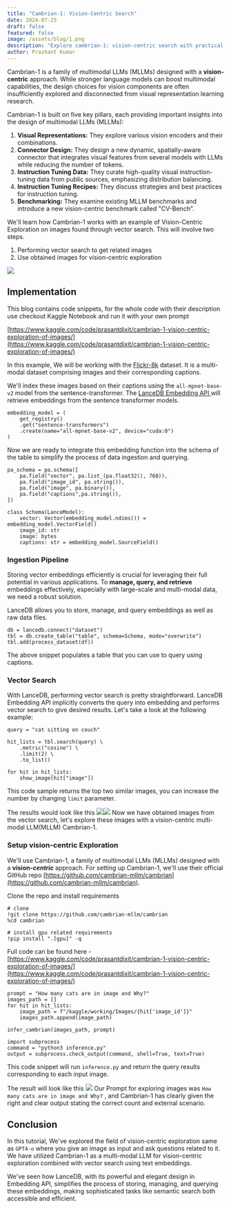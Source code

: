 ```yaml
---
title: "Cambrian-1: Vision-Centric Search"
date: 2024-07-25
draft: false
featured: false
image: /assets/blog/1.png
description: "Explore cambrian-1: vision-centric search with practical insights and expert guidance from the LanceDB team."
author: Prashant Kumar
---
```


Cambrian-1 is a family of multimodal LLMs (MLLMs) designed with a **vision-centric** approach. While stronger language models can boost multimodal capabilities, the design choices for vision components are often insufficiently explored and disconnected from visual representation learning research.

Cambrian-1 is built on five key pillars, each providing important insights into the design of multimodal LLMs (MLLMs):

1. **Visual Representations:** They explore various vision encoders and their combinations.
2. **Connector Design:** They design a new dynamic, spatially-aware connector that integrates visual features from several models with LLMs while reducing the number of tokens.
3. **Instruction Tuning Data:** They curate high-quality visual instruction-tuning data from public sources, emphasizing distribution balancing.
4. **Instruction Tuning Recipes:** They discuss strategies and best practices for instruction tuning.
5. **Benchmarking:** They examine existing MLLM benchmarks and introduce a new vision-centric benchmark called "CV-Bench".

We'll learn how Cambrian-1 works with an example of Vision-Centric Exploration on images found through vector search. This will involve two steps.

1. Performing vector search to get related images
2. Use obtained images for vision-centric exploration

![](__GHOST_URL__/content/images/2024/07/Screenshot-from-2024-07-16-10-44-24.png)
## Implementation

This blog contains code snippets, for the whole code with their description use checkout Kaggle Notebook and run it with your own prompt

[https://www.kaggle.com/code/prasantdixit/cambrian-1-vision-centric-exploration-of-images/](https://www.kaggle.com/code/prasantdixit/cambrian-1-vision-centric-exploration-of-images/)

In this example, We will be working with the [Flickr-8k](https://paperswithcode.com/dataset/flickr-8k) dataset. It is a multi-modal dataset comprising images and their corresponding captions.

We'll index these images based on their captions using the `all-mpnet-base-v2` model from the sentence-transformer. The [LanceDB Embedding API ](https://lancedb.github.io/lancedb/embeddings/default_embedding_functions/)will retrieve embeddings from the sentence transformer models. 

    embedding_model = (
        get_registry()
        .get("sentence-transformers")
        .create(name="all-mpnet-base-v2", device="cuda:0")
    )

Now we are ready to integrate this embedding function into the schema of the table to simplify the process of data ingestion and querying.

    pa_schema = pa.schema([
        pa.field("vector", pa.list_(pa.float32(), 768)),
        pa.field("image_id", pa.string()),
        pa.field("image", pa.binary()),
        pa.field("captions",pa.string()),
    ])
    
    class Schema(LanceModel):
        vector: Vector(embedding_model.ndims()) = embedding_model.VectorField()
        image_id: str
        image: bytes
        captions: str = embedding_model.SourceField()

### Ingestion Pipeline

Storing vector embeddings efficiently is crucial for leveraging their full potential in various applications. To **manage, query, and retrieve** embeddings effectively, especially with large-scale and multi-modal data, we need a robust solution.

LanceDB allows you to store, manage, and query embeddings as well as raw data files.

    db = lancedb.connect("dataset")
    tbl = db.create_table("table", schema=Schema, mode="overwrite")
    tbl.add(process_dataset(df))

The above snippet populates a table that you can use to query using captions.

### Vector Search

With LanceDB, performing vector search is pretty straightforward. LanceDB Embedding API implicitly converts the query into embedding and performs vector search to give desired results. Let's take a look at the following example:

    query = "cat sitting on couch"
    
    hit_lists = tbl.search(query) \
        .metric("cosine") \
        .limit(2) \
        .to_list()
    
    for hit in hit_lists:
        show_image(hit["image"])

This code sample returns the top two similar images, you can increase the number by changing `limit` parameter. 

The results would look like this
![](__GHOST_URL__/content/images/2024/07/Screenshot-from-2024-07-17-11-17-51.png)![](__GHOST_URL__/content/images/2024/07/s.png)
Now we have obtained images from the vector search, let's explore these images with a vision-centric multi-modal LLM(MLLM) Cambrian-1.

### Setup vision-centric Exploration

We'll use Cambrian-1, a family of multimodal LLMs (MLLMs) designed with a **vision-*centric*** approach. For setting up Cambrian-1, we'll use their official GitHub repo [https://github.com/cambrian-mllm/cambrian](https://github.com/cambrian-mllm/cambrian). 

Clone the repo and install requirements 

    # clone 
    !git clone https://github.com/cambrian-mllm/cambrian
    %cd cambrian
    
    # install gpu related requirements
    !pip install ".[gpu]" -q

Full code can be found here - [https://www.kaggle.com/code/prasantdixit/cambrian-1-vision-centric-exploration-of-images/](https://www.kaggle.com/code/prasantdixit/cambrian-1-vision-centric-exploration-of-images/)

    prompt = "How many cats are in image and Why?"
    images_path = []
    for hit in hit_lists:
        image_path = f"/kaggle/working/Images/{hit['image_id']}"
        images_path.append(image_path)
        
    infer_cambrian(images_path, prompt)
    
    import subprocess
    command = "python3 inference.py"
    output = subprocess.check_output(command, shell=True, text=True)

This code snippet will run `inference.py` and return the query results corresponding to each input image.

The result will look like this
![](__GHOST_URL__/content/images/2024/07/Screenshot-from-2024-07-16-12-12-26.png)
Our Prompt for exploring images was `How many cats are in image and Why?` , and Cambrian-1 has clearly given the right and clear output stating the correct count and external scenario.

## Conclusion

In this tutorial, We've explored the field of vision-centric exploration same as `GPT4-o` where you give an image as input and ask questions related to it. We have utilized Cambrian-1 as a multi-modal LLM for vision-centric exploration combined with vector search using text embeddings.

We've seen how LanceDB, with its powerful and elegant design in Embedding API, simplifies the process of storing, managing, and querying these embeddings, making sophisticated tasks like semantic search both accessible and efficient.
